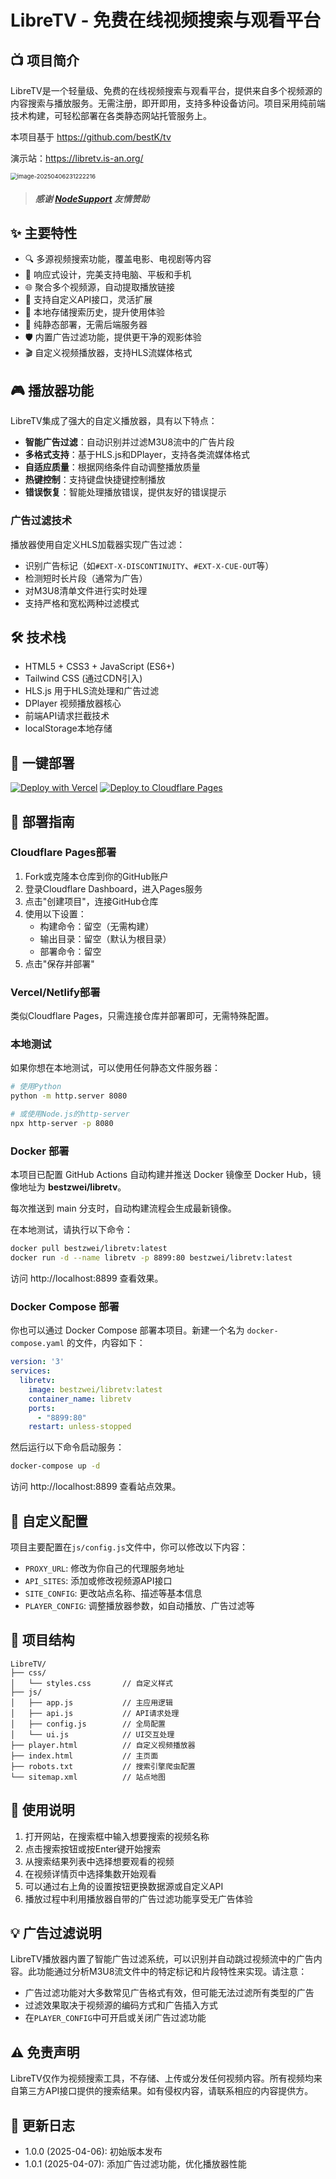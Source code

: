 # LibreTV - 免费在线视频搜索与观看平台

## 📺 项目简介

LibreTV是一个轻量级、免费的在线视频搜索与观看平台，提供来自多个视频源的内容搜索与播放服务。无需注册，即开即用，支持多种设备访问。项目采用纯前端技术构建，可轻松部署在各类静态网站托管服务上。

本项目基于 https://github.com/bestK/tv

演示站：https://libretv.is-an.org/

<img src="https://testingcf.jsdelivr.net/gh/bestZwei/imgs@master/picgo/image-20250406231222216.png" alt="image-20250406231222216" style="zoom:67%;" />

> ##### **感谢 [NodeSupport](https://www.nodeseek.com/post-305185-1) 友情赞助**

## ✨ 主要特性

- 🔍 多源视频搜索功能，覆盖电影、电视剧等内容
- 📱 响应式设计，完美支持电脑、平板和手机
- 🌐 聚合多个视频源，自动提取播放链接
- 🔄 支持自定义API接口，灵活扩展
- 💾 本地存储搜索历史，提升使用体验
- 🚀 纯静态部署，无需后端服务器
- 🛡️ 内置广告过滤功能，提供更干净的观影体验
- 🎬 自定义视频播放器，支持HLS流媒体格式

## 🎮 播放器功能

LibreTV集成了强大的自定义播放器，具有以下特点：

- **智能广告过滤**：自动识别并过滤M3U8流中的广告片段
- **多格式支持**：基于HLS.js和DPlayer，支持各类流媒体格式
- **自适应质量**：根据网络条件自动调整播放质量
- **热键控制**：支持键盘快捷键控制播放
- **错误恢复**：智能处理播放错误，提供友好的错误提示

### 广告过滤技术

播放器使用自定义HLS加载器实现广告过滤：

- 识别广告标记（如`#EXT-X-DISCONTINUITY`、`#EXT-X-CUE-OUT`等）
- 检测短时长片段（通常为广告）
- 对M3U8清单文件进行实时处理
- 支持严格和宽松两种过滤模式

## 🛠️ 技术栈

- HTML5 + CSS3 + JavaScript (ES6+)
- Tailwind CSS (通过CDN引入)
- HLS.js 用于HLS流处理和广告过滤
- DPlayer 视频播放器核心
- 前端API请求拦截技术
- localStorage本地存储

## 🚀 一键部署

[![Deploy with Vercel](https://vercel.com/button)](https://vercel.com/new/clone?repository-url=https%3A%2F%2Fgithub.com%2FbestZwei%2FLibreTV) [![Deploy to Cloudflare Pages](https://img.shields.io/badge/Deploy%20to-Cloudflare%20Pages-F38020?style=for-the-badge&logo=cloudflare&logoColor=white)](https://dash.cloudflare.com/sign-up?redirect_url=https://dash.cloudflare.com/:account/pages/new/provider/github?repository=LibreTV)



## 🚀 部署指南

### Cloudflare Pages部署

1. Fork或克隆本仓库到你的GitHub账户
2. 登录Cloudflare Dashboard，进入Pages服务
3. 点击"创建项目"，连接GitHub仓库
4. 使用以下设置：
   - 构建命令：留空（无需构建）
   - 输出目录：留空（默认为根目录）
   - 部署命令：留空
5. 点击"保存并部署"

### Vercel/Netlify部署

类似Cloudflare Pages，只需连接仓库并部署即可，无需特殊配置。

### 本地测试

如果你想在本地测试，可以使用任何静态文件服务器：

```bash
# 使用Python
python -m http.server 8080

# 或使用Node.js的http-server
npx http-server -p 8080
```

### Docker 部署

本项目已配置 GitHub Actions 自动构建并推送 Docker 镜像至 Docker Hub，镜像地址为 **bestzwei/libretv**。

每次推送到 main 分支时，自动构建流程会生成最新镜像。

在本地测试，请执行以下命令：

```bash
docker pull bestzwei/libretv:latest
docker run -d --name libretv -p 8899:80 bestzwei/libretv:latest
```

访问 http://localhost:8899 查看效果。

### Docker Compose 部署

你也可以通过 Docker Compose 部署本项目。新建一个名为 `docker-compose.yaml` 的文件，内容如下：

```yaml
version: '3'
services:
  libretv:
    image: bestzwei/libretv:latest
    container_name: libretv
    ports:
      - "8899:80"
    restart: unless-stopped
```

然后运行以下命令启动服务：

```bash
docker-compose up -d
```

访问 http://localhost:8899 查看站点效果。

## 🔧 自定义配置

项目主要配置在`js/config.js`文件中，你可以修改以下内容：

- `PROXY_URL`: 修改为你自己的代理服务地址
- `API_SITES`: 添加或修改视频源API接口
- `SITE_CONFIG`: 更改站点名称、描述等基本信息
- `PLAYER_CONFIG`: 调整播放器参数，如自动播放、广告过滤等

## 🌟 项目结构

```
LibreTV/
├── css/
│   └── styles.css       // 自定义样式
├── js/
│   ├── app.js           // 主应用逻辑
│   ├── api.js           // API请求处理
│   ├── config.js        // 全局配置
│   └── ui.js            // UI交互处理
├── player.html          // 自定义视频播放器
├── index.html           // 主页面
├── robots.txt           // 搜索引擎爬虫配置
└── sitemap.xml          // 站点地图
```

## 📝 使用说明

1. 打开网站，在搜索框中输入想要搜索的视频名称
2. 点击搜索按钮或按Enter键开始搜索
3. 从搜索结果列表中选择想要观看的视频
4. 在视频详情页中选择集数开始观看
5. 可以通过右上角的设置按钮更换数据源或自定义API
6. 播放过程中利用播放器自带的广告过滤功能享受无广告体验

## 💡 广告过滤说明

LibreTV播放器内置了智能广告过滤系统，可以识别并自动跳过视频流中的广告内容。此功能通过分析M3U8流文件中的特定标记和片段特性来实现。请注意：

- 广告过滤功能对大多数常见广告格式有效，但可能无法过滤所有类型的广告
- 过滤效果取决于视频源的编码方式和广告插入方式
- 在`PLAYER_CONFIG`中可开启或关闭广告过滤功能

## ⚠️ 免责声明

LibreTV仅作为视频搜索工具，不存储、上传或分发任何视频内容。所有视频均来自第三方API接口提供的搜索结果。如有侵权内容，请联系相应的内容提供方。

## 🔄 更新日志

- 1.0.0 (2025-04-06): 初始版本发布
- 1.0.1 (2025-04-07): 添加广告过滤功能，优化播放器性能